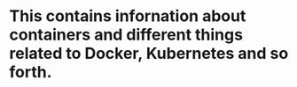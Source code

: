 # This contains infornation about containers and different things related to Docker, Kubernetes and so forth.
